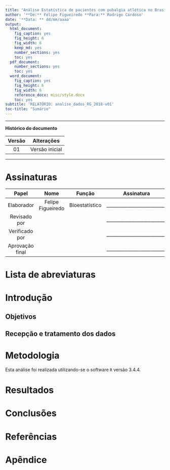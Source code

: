 ```yaml
---
title: "Análise Estatística de pacientes com pubalgia atlética no Brasil"
author: '**De:** Felipe Figueiredo **Para:** Rodrigo Cardoso'
date: '**Data: ** dd/mm/aaaa'
output:
  html_document:
    fig_caption: yes
    fig_height: 6
    fig_width: 6
    keep_md: yes
    number_sections: yes
    toc: yes
  pdf_document:
    number_sections: yes
    toc: yes
  word_document:
    fig_caption: yes
    fig_height: 6
    fig_width: 6
    reference_docx: misc/style.docx
    toc: yes
subtitle: 'RELATÓRIO: analise_dados_RG_2018-v01'
toc-title: "Sumário"
---
```




---

**Histórico do documento**


| Versão |   Alterações   |
|:------:|:--------------:|
|   01   | Versão inicial |

---

# Assinaturas


|      Papel      |       Nome        |     Função     |         Assinatura         |     Data      |
|:---------------:|:-----------------:|:--------------:|:--------------------------:|:-------------:|
|   Elaborador    | Felipe Figueiredo | Bioestatístico | __________________________ | _____________ |
|  Revisado por   |                   |                | __________________________ | _____________ |
| Verificado por  |                   |                | __________________________ | _____________ |
| Aprovação final |                   |                | __________________________ | _____________ |

# Lista de abreviaturas

# Introdução

## Objetivos

## Recepção e tratamento dos dados

# Metodologia

Esta análise foi realizada utilizando-se o software `R` versão 3.4.4.

<!-- The exact confidence intervals (CIs) of binomial proportions were calculated using package `exactci` (version 1.3.3). -->

# Resultados

<!-- # Exceções e Desvios do teste -->

# Conclusões


# Referências

# Apêndice

